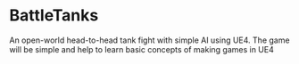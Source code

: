# BattleTanks
 An open-world head-to-head tank fight with simple AI using UE4. The game will be simple and help
to learn basic concepts of making games in UE4